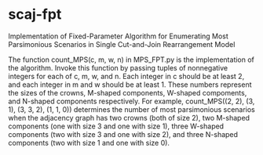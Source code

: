 # scaj-fpt
Implementation of Fixed-Parameter Algorithm for Enumerating Most Parsimonious Scenarios in Single Cut-and-Join Rearrangement Model

The function count_MPS(c, m, w, n) in MPS_FPT.py is the implementation of the algorithm. Invoke this function by passing tuples of nonnegative integers for each of c, m, w, and n. Each integer in c should be at least 2, and each integer in m and w should be at least 1. These numbers represent the sizes of the crowns, M-shaped components, W-shaped compoments, and N-shaped components respectively. For example, count_MPS((2, 2), (3, 1), (3, 3, 2), (1, 1, 0)) determines the number of most parsimonious scenarios when the adjacency graph has two crowns (both of size 2), two M-shaped components (one with size 3 and one with size 1), three W-shaped components (two with size 3 and one with size 2), and three N-shaped components (two with size 1 and one with size 0).
